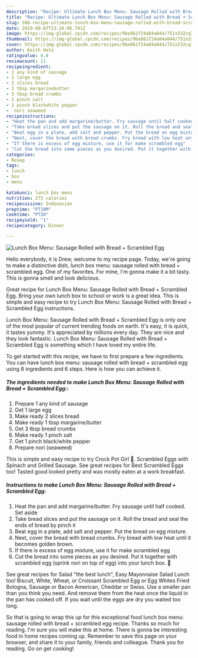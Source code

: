 ```yaml
---
description: "Recipe: Ultimate Lunch Box Menu: Sausage Rolled with Bread + Scrambled Egg"
title: "Recipe: Ultimate Lunch Box Menu: Sausage Rolled with Bread + Scrambled Egg"
slug: 386-recipe-ultimate-lunch-box-menu-sausage-rolled-with-bread-scrambled-egg
date: 2019-08-07T13:26:06.741Z
image: https://img-global.cpcdn.com/recipes/9be861f24a04a044/751x532cq70/lunch-box-menu-sausage-rolled-with-bread-scrambled-egg-recipe-main-photo.jpg
thumbnail: https://img-global.cpcdn.com/recipes/9be861f24a04a044/751x532cq70/lunch-box-menu-sausage-rolled-with-bread-scrambled-egg-recipe-main-photo.jpg
cover: https://img-global.cpcdn.com/recipes/9be861f24a04a044/751x532cq70/lunch-box-menu-sausage-rolled-with-bread-scrambled-egg-recipe-main-photo.jpg
author: Keith Hale
ratingvalue: 4.8
reviewcount: 11
recipeingredient:
- 1 any kind of sausage
- 1 large egg
- 2 slices bread
- 1 tbsp margarinebutter
- 3 tbsp bread crumbs
- 1 pinch salt
- 1 pinch blackwhite pepper
-  nori seaweed
recipeinstructions:
- "Heat the pan and add margarine/butter. Fry sausage until half cooked. Set aside"
- "Take bread slices and put the sausage on it. Roll the bread and seal the ends of bread by pinch it"
- "Beat egg in a plate, add salt and pepper. Put the bread on egg mixture."
- "Next, cover the bread with bread crumbs. Fry bread with low heat until it becomes golden brown."
- "If there is excess of egg mixture, use it for make scrambled egg"
- "Cut the bread into some pieces as you desired. Put it together with scrambled egg (sprink nori on top of egg) into your lunch box. 🍱"
categories:
- Resep
tags:
- lunch
- box
- menu

katakunci: lunch box menu
nutrition: 273 calories
recipecuisine: Indonesian
preptime: "PT10M"
cooktime: "PT2H"
recipeyield: "1"
recipecategory: Dinner

---
```



![Lunch Box Menu: Sausage Rolled with Bread + Scrambled Egg](https://img-global.cpcdn.com/recipes/9be861f24a04a044/751x532cq70/lunch-box-menu-sausage-rolled-with-bread-scrambled-egg-recipe-main-photo.jpg)

Hello everybody, it is Drew, welcome to my recipe page. Today, we're going to make a distinctive dish, lunch box menu: sausage rolled with bread + scrambled egg. One of my favorites. For mine, I'm gonna make it a bit tasty. This is gonna smell and look delicious.

Great recipe for Lunch Box Menu: Sausage Rolled with Bread + Scrambled Egg. Bring your own lunch box to school or work is a great idea. This is simple and easy recipe to try Lunch Box Menu: Sausage Rolled with Bread + Scrambled Egg instructions.

Lunch Box Menu: Sausage Rolled with Bread + Scrambled Egg is only one of the most popular of current trending foods on earth. It's easy, it is quick, it tastes yummy. It's appreciated by millions every day. They are nice and they look fantastic. Lunch Box Menu: Sausage Rolled with Bread + Scrambled Egg is something which I have loved my entire life.


To get started with this recipe, we have to first prepare a few ingredients. You can have lunch box menu: sausage rolled with bread + scrambled egg using 8 ingredients and 6 steps. Here is how you can achieve it.

##### The ingredients needed to make Lunch Box Menu: Sausage Rolled with Bread + Scrambled Egg::

1. Prepare 1 any kind of sausage
1. Get 1 large egg
1. Make ready 2 slices bread
1. Make ready 1 tbsp margarine/butter
1. Get 3 tbsp bread crumbs
1. Make ready 1 pinch salt
1. Get 1 pinch black/white pepper
1. Prepare  nori (seaweed)


This is simple and easy recipe to try Crock Pot Girl 🤡. Scrambled Eggs with Spinach and Grilled Sausage. See great recipes for Best Scrambled Eggs too! Tasted good looked pretty and was mostly eaten at a work breakfast. 

##### Instructions to make Lunch Box Menu: Sausage Rolled with Bread + Scrambled Egg:

1. Heat the pan and add margarine/butter. Fry sausage until half cooked. Set aside
1. Take bread slices and put the sausage on it. Roll the bread and seal the ends of bread by pinch it
1. Beat egg in a plate, add salt and pepper. Put the bread on egg mixture.
1. Next, cover the bread with bread crumbs. Fry bread with low heat until it becomes golden brown.
1. If there is excess of egg mixture, use it for make scrambled egg
1. Cut the bread into some pieces as you desired. Put it together with scrambled egg (sprink nori on top of egg) into your lunch box. 🍱


See great recipes for Salad &#34;the best lunch&#34;, Easy Mayonnaise Salad Lunch too! Biscuit, White, Wheat, or Croissant Scrambled Egg or Egg Whites Fried Bologna, Sausage or Bacon American, Cheddar or Swiss. Use a smaller pan than you think you need. And remove them from the heat once the liquid in the pan has cooked off. If you wait until the eggs are dry you waited too long. 

So that is going to wrap this up for this exceptional food lunch box menu: sausage rolled with bread + scrambled egg recipe. Thanks so much for reading. I'm sure you will make this at home. There is gonna be interesting food in home recipes coming up. Remember to save this page on your browser, and share it to your family, friends and colleague. Thank you for reading. Go on get cooking!
